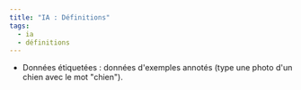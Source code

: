 ```yaml
---
title: "IA : Définitions"
tags:
  - ia
  - définitions
---
```


- Données étiquetées : données d'exemples annotés (type une photo d'un chien avec le mot "chien").